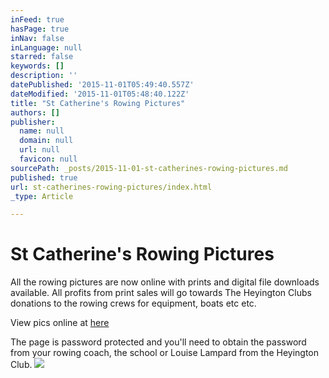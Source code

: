 ```yaml
---
inFeed: true
hasPage: true
inNav: false
inLanguage: null
starred: false
keywords: []
description: ''
datePublished: '2015-11-01T05:49:40.557Z'
dateModified: '2015-11-01T05:48:40.122Z'
title: "St Catherine's Rowing Pictures"
authors: []
publisher:
  name: null
  domain: null
  url: null
  favicon: null
sourcePath: _posts/2015-11-01-st-catherines-rowing-pictures.md
published: true
url: st-catherines-rowing-pictures/index.html
_type: Article

---
```

# St Catherine's Rowing Pictures

All the rowing pictures are now online with prints and digital file downloads available. All profits from print sales will go towards The Heyington Clubs donations to the rowing crews for equipment, boats etc etc.

View pics online at [here][0]

The page is password protected and you'll need to obtain the password from your rowing coach, the school or Louise Lampard from the Heyington Club.
![](https://the-grid-user-content.s3-us-west-2.amazonaws.com/fa7071a8-0e29-441b-b9b2-a0ef295a13e0.png)

[0]: http://bluefish.fotomerchant.com/